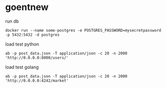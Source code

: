 # goentnew

run db
```
docker run --name some-postgres -e POSTGRES_PASSWORD=mysecretpassword -p 5432:5432 -d postgres

```
load test python
```
ab -p post_data.json -T application/json -c 20 -n 2000 'http://0.0.0.0:8000/users/' 
```

load test golang

```
ab -p post_data.json -T application/json -c 20 -n 2000 'http://0.0.0.0:4242/market'
```
